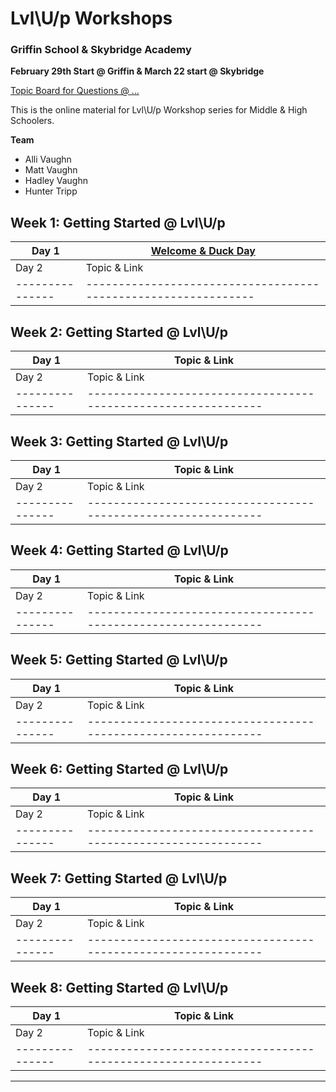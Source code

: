 ---
---

Lvl\U/p Workshops 
=================================

### Griffin School & Skybridge Academy 
**February 29th Start @ Griffin & March 22 start @ Skybridge**

[Topic Board for Questions @ ...]()

This is the online material for Lvl\U/p Workshop series for Middle & High Schoolers. 

**Team**
* Alli Vaughn 
* Matt Vaughn
* Hadley Vaughn 
* Hunter Tripp


## Week 1: Getting Started @ Lvl\U/p
|Day 1          | [Welcome & Duck Day](week_1.1.md)    |
|---------------|--------------------------------------------------------------|
|Day 2          | Topic & Link                                                 |
|---------------|--------------------------------------------------------------|

## Week 2: Getting Started @ Lvl\U/p
|Day 1          | Topic & Link                                                |
|---------------|--------------------------------------------------------------|
|Day 2          | Topic & Link                                                 |
|---------------|--------------------------------------------------------------|

## Week 3: Getting Started @ Lvl\U/p
|Day 1          | Topic & Link                                                |
|---------------|--------------------------------------------------------------|
|Day 2          | Topic & Link                                                 |
|---------------|--------------------------------------------------------------|

## Week 4: Getting Started @ Lvl\U/p
|Day 1          | Topic & Link                                                |
|---------------|--------------------------------------------------------------|
|Day 2          | Topic & Link                                                 |
|---------------|--------------------------------------------------------------|

## Week 5: Getting Started @ Lvl\U/p
|Day 1          | Topic & Link                                                |
|---------------|--------------------------------------------------------------|
|Day 2          | Topic & Link                                                 |
|---------------|--------------------------------------------------------------|

## Week 6: Getting Started @ Lvl\U/p
|Day 1          | Topic & Link                                                |
|---------------|--------------------------------------------------------------|
|Day 2          | Topic & Link                                                 |
|---------------|--------------------------------------------------------------|

## Week 7: Getting Started @ Lvl\U/p
|Day 1          | Topic & Link                                                |
|---------------|--------------------------------------------------------------|
|Day 2          | Topic & Link                                                 |
|---------------|--------------------------------------------------------------|

## Week 8: Getting Started @ Lvl\U/p
|Day 1          | Topic & Link                                                |
|---------------|--------------------------------------------------------------|
|Day 2          | Topic & Link                                                 |
|---------------|--------------------------------------------------------------|




---